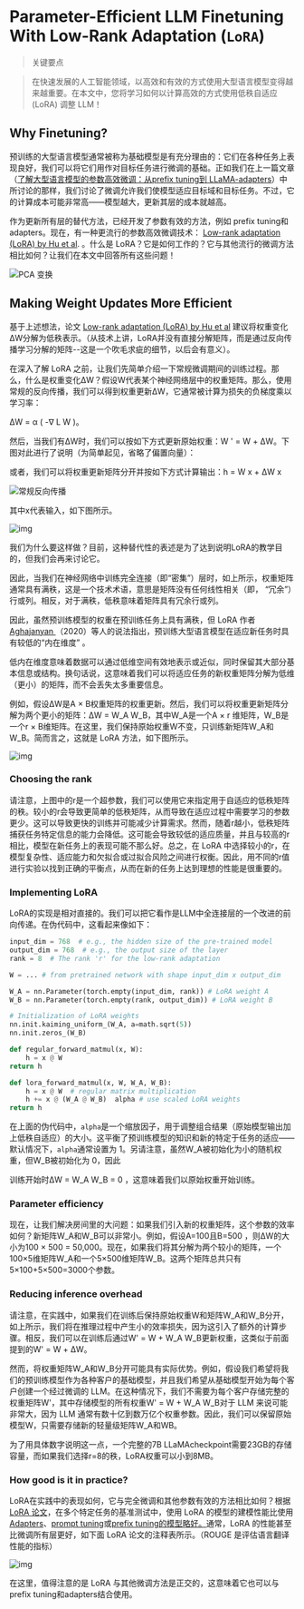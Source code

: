 # Parameter-Efficient LLM Finetuning With Low-Rank Adaptation (`LoRA`)

> 关键要点

> 在快速发展的人工智能领域，以高效和有效的方式使用大型语言模型变得越来越重要。在本文中，您将学习如何以计算高效的方式使用低秩自适应 (LoRA) 调整 LLM！

## Why Finetuning?

预训练的大型语言模型通常被称为基础模型是有充分理由的：它们在各种任务上表现良好，我们可以将它们用作对目标任务进行微调的基础。正如我们在上一篇文章（[了解大型语言模型的参数高效微调：从prefix tuning到 LLaMA-adapters](https://lightning.ai/pages/community/article/understanding-llama-adapters/)）中所讨论的那样，我们讨论了微调允许我们使模型适应目标域和目标任务。不过，它的计算成本可能非常高——模型越大，更新其层的成本就越高。

作为更新所有层的替代方法，已经开发了参数有效的方法，例如 prefix tuning和 adapters。现在，有一种更流行的参数高效微调技术： [Low-rank adaptation (LoRA) by Hu et al](https://arxiv.org/abs/2106.09685). 。什么是 LoRA？它是如何工作的？它与其他流行的微调方法相比如何？让我们在本文中回答所有这些问题！

![PCA 变换](https://lightningaidev.wpengine.com/wp-content/uploads/2023/04/lora-1.jpg)





## Making Weight Updates More Efficient

基于上述想法，论文  [Low-rank adaptation (LoRA) by Hu et al](https://arxiv.org/abs/2106.09685) 建议将权重变化 ΔW分解为低秩表示。（从技术上讲，LoRA并没有直接分解矩阵，而是通过反向传播学习分解的矩阵--这是一个吹毛求疵的细节，以后会有意义）。

在深入了解 LoRA 之前，让我们先简单介绍一下常规微调期间的训练过程。那么，什么是权重变化ΔW？假设W代表某个神经网络层中的权重矩阵。那么，使用常规的反向传播，我们可以得到权重更新ΔW，它通常被计算为损失的负梯度乘以学习率：

ΔW = α ( -∇ L W )。

然后，当我们有ΔW时，我们可以按如下方式更新原始权重：W ' = W + ΔW。下图对此进行了说明（为简单起见，省略了偏置向量）：

或者，我们可以将权重更新矩阵分开并按如下方式计算输出：h = W x + ΔW x

![常规反向传播](https://lightningaidev.wpengine.com/wp-content/uploads/2023/04/lora-2.png)

其中x代表输入，如下图所示。

![img](https://lightningaidev.wpengine.com/wp-content/uploads/2023/04/lora-3.png)

 我们为什么要这样做？目前，这种替代性的表述是为了达到说明LoRA的教学目的，但我们会再来讨论它。

因此，当我们在神经网络中训练完全连接（即“密集”）层时，如上所示，权重矩阵通常具有满秩，这是一个技术术语，意思是矩阵没有任何线性相关（即， “冗余”）行或列。相反，对于满秩，低秩意味着矩阵具有冗余行或列。

因此，虽然预训练模型的权重在预训练任务上具有满秩，但 LoRA 作者 [Aghajanyan ](https://arxiv.org/abs/2012.13255) （2020）等人的说法指出，预训练大型语言模型在适应新任务时具有较低的“内在维度” 。

低内在维度意味着数据可以通过低维空间有效地表示或近似，同时保留其大部分基本信息或结构。换句话说，这意味着我们可以将适应任务的新权重矩阵分解为低维（更小）的矩阵，而不会丢失太多重要信息。

例如，假设ΔW是A × B权重矩阵的权重更新。然后，我们可以将权重更新矩阵分解为两个更小的矩阵：ΔW = W_A  W_B，其中W_A是一个A × r 维矩阵，W_B是一个r × B维矩阵。在这里，我们保持原始权重W不变，只训练新矩阵W_A和W_B。简而言之，这就是 LoRA 方法，如下图所示。

![img](https://lightningaidev.wpengine.com/wp-content/uploads/2023/04/lora-4.png)



### Choosing the rank

请注意，上图中的r是一个超参数，我们可以使用它来指定用于自适应的低秩矩阵的秩。较小的r会导致更简单的低秩矩阵，从而导致在适应过程中需要学习的参数更少。这可以导致更快的训练并可能减少计算需求。然而，随着r越小，低秩矩阵捕获任务特定信息的能力会降低。这可能会导致较低的适应质量，并且与较高的r相比，模型在新任务上的表现可能不那么好。总之，在 LoRA 中选择较小的r，在模型复杂性、适应能力和欠拟合或过拟合风险之间进行权衡。因此，用不同的r值进行实验以找到正确的平衡点，从而在新的任务上达到理想的性能是很重要的。

### Implementing LoRA

LoRA的实现是相对直接的。我们可以把它看作是LLM中全连接层的一个改进的前向传递。在伪代码中，这看起来像如下：

```python
input_dim = 768  # e.g., the hidden size of the pre-trained model
output_dim = 768  # e.g., the output size of the layer
rank = 8  # The rank 'r' for the low-rank adaptation

W = ... # from pretrained network with shape input_dim x output_dim

W_A = nn.Parameter(torch.empty(input_dim, rank)) # LoRA weight A
W_B = nn.Parameter(torch.empty(rank, output_dim)) # LoRA weight B

# Initialization of LoRA weights
nn.init.kaiming_uniform_(W_A, a=math.sqrt(5))
nn.init.zeros_(W_B)

def regular_forward_matmul(x, W):
    h = x @ W
return h

def lora_forward_matmul(x, W, W_A, W_B):
    h = x @ W  # regular matrix multiplication
    h += x @ (W_A @ W_B)  alpha # use scaled LoRA weights
return h
```

 在上面的伪代码中，`alpha`是一个缩放因子，用于调整组合结果（原始模型输出加上低秩自适应）的大小。这平衡了预训练模型的知识和新的特定于任务的适应——默认情况下，`alpha`通常设置为 1。另请注意，虽然W_A被初始化为小的随机权重，但W_B被初始化为 0，因此

训练开始时ΔW = W_A  W_B = 0 ，这意味着我们以原始权重开始训练。

### Parameter efficiency

现在，让我们解决房间里的大问题：如果我们引入新的权重矩阵，这个参数的效率如何？新矩阵W_A和W_B可以非常小。例如，假设A=100且B=500 ，则ΔW的大小为100 × 500 = 50,000。现在，如果我们将其分解为两个较小的矩阵，一个100×5维矩阵W_A和一个5×500维矩阵W_B。这两个矩阵总共只有5×100+5×500=3000个参数。

### Reducing inference overhead

请注意，在实践中，如果我们在训练后保持原始权重W和矩阵W_A和W_B分开，如上所示，我们将在推理过程中产生小的效率损失，因为这引入了额外的计算步骤。相反，我们可以在训练后通过W' = W + W_A W_B更新权重，这类似于前面提到的W' = W + ΔW。

然而，将权重矩阵W_A和W_B分开可能具有实际优势。例如，假设我们希望将我们的预训练模型作为各种客户的基础模型，并且我们希望从基础模型开始为每个客户创建一个经过微调的 LLM。在这种情况下，我们不需要为每个客户存储完整的权重矩阵W'，其中存储模型的所有权重W' = W + W_A W_B对于 LLM 来说可能非常大，因为 LLM 通常有数十亿到数万亿个权重参数。因此，我们可以保留原始模型W，只需要存储新的轻量级矩阵W_A和WB。

为了用具体数字说明这一点，一个完整的7B LLaMAcheckpoint需要23GB的存储容量，而如果我们选择r=8的秩，LoRA权重可以小到8MB。

### How good is it in practice?

 LoRA在实践中的表现如何，它与完全微调和其他参数有效的方法相比如何？根据[LoRA 论文](https://arxiv.org/abs/2106.09685)，在多个特定任务的基准测试中，使用 LoRA 的模型的建模性能比使用[Adapters](https://arxiv.org/abs/2110.07280)、[prompt tuning](https://arxiv.org/abs/2104.08691)或[prefix tuning的模型略好。](https://arxiv.org/abs/2101.00190)通常，LoRA 的性能甚至比微调所有层更好，如下面 LoRA 论文的注释表所示。（ROUGE 是评估语言翻译性能的指标）

![img](https://lightningaidev.wpengine.com/wp-content/uploads/2023/04/lora-5.png)

在这里，值得注意的是 LoRA 与其他微调方法是正交的，这意味着它也可以与 prefix tuning和adapters结合使用。
